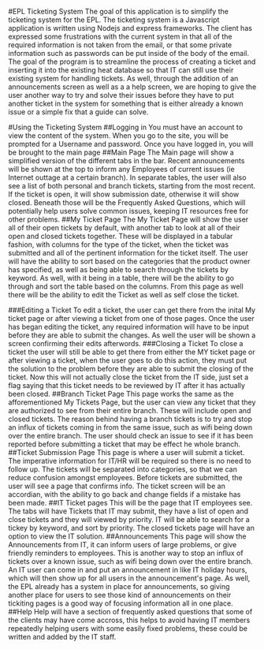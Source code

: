 #EPL Ticketing System
The goal of this application is to simplify the ticketing system for the EPL. The ticketing system is a Javascript application is written using Nodejs and express frameworks. The client has expressed some frustrations with the current system in that all of the required information is not taken from the email, or that some private information such as passwords can be put inside of the body of the email. The goal of the program is to streamline the process of creating a ticket and inserting it into the existing heat database so that IT can still use their existing system for handling tickets. As well, through the addition of an announcements screen as well as a a help screen, we are hoping to give the user another way to try and solve their issues before they have to put another ticket in the system for something that is either already a known issue or a simple fix that a guide can solve. 

#Using the Ticketing System
##Logging in
You must have an account to view the content of the system. When you go to the site, you will be prompted for a Username and password. Once you have logged in, you will be brought to the main page
##Main Page
The Main page will show a simplified version of the different tabs in the bar. Recent announcements will be shown at the top to inform any Employees of current issues (ie Internet outtage at a certain branch). In separate tables, the user will also see a list of both personal and branch tickets, starting from the most recent. If the ticket is open, it will show submission date, otherwise it will show closed. Beneath those will be the Frequently Asked Questions, which will potentially help users solve common issues, keeping IT resources free for other problems.
##My Ticket Page
The My Ticket Page will show the user all of their open tickets by default, with another tab to look at all of their open and closed tickets together. These will be displayed in a tabular fashion, with columns for the type of the ticket, when the ticket was submitted and all of the pertinent information for the ticket itself. The user will have the ability to sort based on the categories that the product owner has specified, as well as being able to search through the tickets by keyword. As well, with it being in a table, there will be the ability to go through and sort the table based on the columns. From this page as well there will be the ability to edit the Ticket as well as self close the ticket.

###Editing a Ticket
To edit a ticket, the user can get there from the inital My ticket page or after viewing a ticket from one of those pages. Once the
user has began editing the ticket, any required information will have to be input before they are able to submit the changes. As well the user will be shown a screen confirming their edits afterwords.
###Closing a Ticket
To close a ticket the user will still be able to get there from either the MY ticket page or after viewing a ticket, when the user goes to do this action, they must put the solution to the problem before they are able to submit the closing of the ticket. Now this will not actually close the ticket from the IT side, just set a flag saying that this ticket needs to be reviewed by IT after it has actually been closed.
##Branch Ticket Page
This page works the same as the afforementioned My Tickets Page, but the user can view any ticket that they are authorized to see from their entire branch. These will include open and closed tickets. The reason behind having a branch tickets is to try and stop an influx of tickets coming in from the same issue, such as wifi being down over the entire branch. The user should check an issue to see if it has been reported before submitting a ticket that may be effect he whole branch. 
##Ticket Submission Page
This page is where a user will submit a ticket. The imperative information for IT/HR will be required so there is no need to follow up. The tickets will be separated into categories, so that we can reduce confusion amongst employees. Before tickets are submitted, the user will see a page that confirms info. The ticket screen will be an accordian, with the ability to go back and change fields if a mistake has been made. 
##IT Ticket pages
This will be the page that IT employees see. The tabs will have Tickets that IT may submit, they have a list of open and close tickets and they will viewed by priority. IT will be able to search for a tickey by keyword, and sort by priority. The closed tickets page will have an option to view the IT solution.
##Announcements
This page will show the Announcements from IT, it can inform users of large problems, or give friendly reminders to employees. This is another way to stop an influx of tickets over a known issue, such as wifi being down over the entire branch. An IT user can come in and put an announcement in like IT holiday hours, which will then show up for all users in the announcement's page. As well, the EPL already has a system in place for announcements, so giving another place for users to see those kind of announcements on their tickiting pages is a good way of focusing information all in one place.
##Help
Help will have a section of frequently asked questions that some of the clients may have come accross, this helps to avoid having IT members repeatedly helping users with some easily fixed problems, these could be written and added by the IT staff. 

